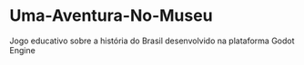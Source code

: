 # Uma-Aventura-No-Museu
Jogo educativo sobre a história do Brasil desenvolvido na plataforma Godot Engine
